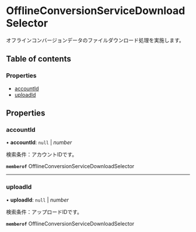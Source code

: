 # OfflineConversionServiceDownloadSelector


<div lang=\"ja\">オフラインコンバージョンデータのファイルダウンロード処理を実施します。</div> 

## Table of contents

### Properties

- [accountId](offlineconversionservicedownloadselector.md#accountid)
- [uploadId](offlineconversionservicedownloadselector.md#uploadid)

## Properties

### accountId

• **accountId**: ``null`` \| *number*

<div lang=\"ja\">検索条件：アカウントIDです。</div> 

**`memberof`** OfflineConversionServiceDownloadSelector

___

### uploadId

• **uploadId**: ``null`` \| *number*

<div lang=\"ja\">検索条件：アップロードIDです。</div> 

**`memberof`** OfflineConversionServiceDownloadSelector
